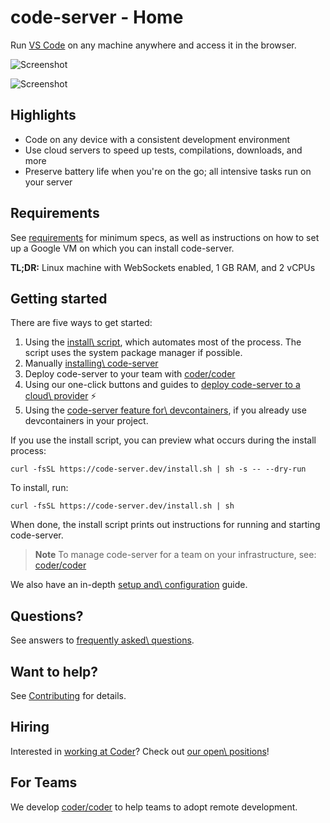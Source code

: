 # code-server - Home

Run [VS Code](https://github.com/Microsoft/vscode) on any machine anywhere and
access it in the browser.

![Screenshot](https://raw.githubusercontent.com/coder/code-server/main/docs/assets/screenshot-1.png)

![Screenshot](https://raw.githubusercontent.com/coder/code-server/main/docs/assets/screenshot-2.png)

## Highlights

- Code on any device with a consistent development environment
- Use cloud servers to speed up tests, compilations, downloads, and more
- Preserve battery life when you're on the go; all intensive tasks run on your
server

## Requirements

See [requirements](https://coder.com/docs/code-server/latest/requirements) for minimum specs, as well as instructions
on how to set up a Google VM on which you can install code-server.

**TL;DR:** Linux machine with WebSockets enabled, 1 GB RAM, and 2 vCPUs

## Getting started

There are five ways to get started:

1. Using the [install\\
script](https://github.com/coder/code-server/blob/main/install.sh), which
automates most of the process. The script uses the system package manager if
possible.
2. Manually [installing\\
code-server](https://coder.com/docs/code-server/latest/install)
3. Deploy code-server to your team with [coder/coder](https://cdr.co/coder-github)
4. Using our one-click buttons and guides to [deploy code-server to a cloud\\
provider](https://github.com/coder/deploy-code-server) ⚡
5. Using the [code-server feature for\\
devcontainers](https://github.com/coder/devcontainer-features/blob/main/src/code-server/README.md),
if you already use devcontainers in your project.

If you use the install script, you can preview what occurs during the install
process:

`curl -fsSL https://code-server.dev/install.sh | sh -s -- --dry-run
`

To install, run:

`curl -fsSL https://code-server.dev/install.sh | sh
`

When done, the install script prints out instructions for running and starting
code-server.

> **Note**
> To manage code-server for a team on your infrastructure, see: [coder/coder](https://cdr.co/coder-github)

We also have an in-depth [setup and\\
configuration](https://coder.com/docs/code-server/latest/guide) guide.

## Questions?

See answers to [frequently asked\\
questions](https://coder.com/docs/code-server/latest/FAQ).

## Want to help?

See [Contributing](https://coder.com/docs/code-server/latest/CONTRIBUTING) for
details.

## Hiring

Interested in [working at Coder](https://coder.com/careers)? Check out [our open\\
positions](https://coder.com/careers#openings)!

## For Teams

We develop [coder/coder](https://cdr.co/coder-github) to help teams to
adopt remote development.